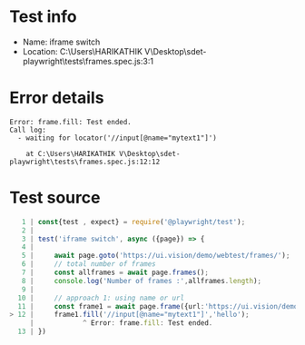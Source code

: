 # Test info

- Name: iframe switch
- Location: C:\Users\HARIKATHIK V\Desktop\sdet-playwright\tests\frames.spec.js:3:1

# Error details

```
Error: frame.fill: Test ended.
Call log:
  - waiting for locator('//input[@name="mytext1"]')

    at C:\Users\HARIKATHIK V\Desktop\sdet-playwright\tests\frames.spec.js:12:12
```

# Test source

```ts
   1 | const{test , expect} = require('@playwright/test');
   2 |
   3 | test('iframe switch', async ({page}) => {
   4 |
   5 |     await page.goto('https://ui.vision/demo/webtest/frames/');
   6 |     // total number of frames
   7 |     const allframes = await page.frames();
   8 |     console.log('Number of frames :',allframes.length);
   9 |     
  10 |     // approach 1: using name or url
  11 |     const frame1 = await page.frame({url:'https://ui.vision/demo/webtest/frames/frame_1.html'});
> 12 |     frame1.fill('//input[@name="mytext1"]','hello');
     |            ^ Error: frame.fill: Test ended.
  13 | })
```